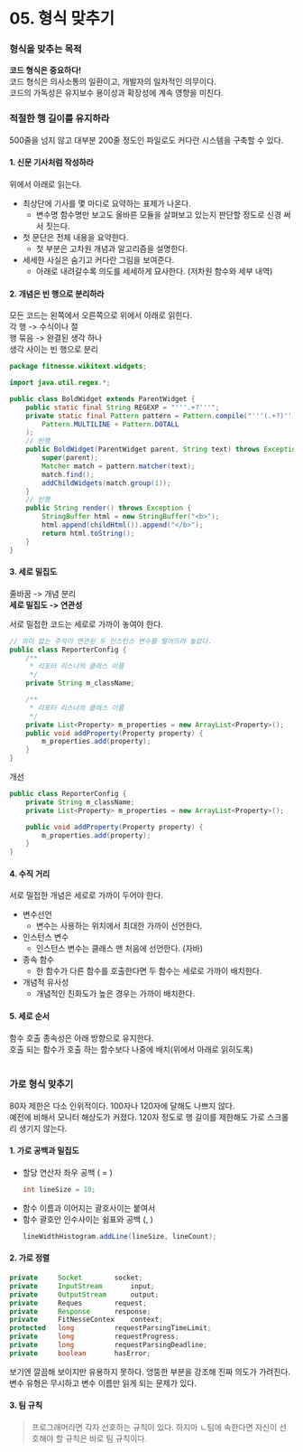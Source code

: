 # 05. 형식 맞추기

### 형식을 맞추는 목적

**코드 형식은 중요하다!**  
코드 형식은 의사소통의 일환이고, 개발자의 일차적인 의무이다.  
코드의 가독성은 유지보수 용이성과 확장성에 계속 영향을 미친다.

### 적절한 행 길이를 유지하라

500줄을 넘지 않고 대부분 200줄 정도인 파일로도 커다란 시스템을 구축할 수 있다.

#### 1. 신문 기사처럼 작성하라

위에서 아래로 읽는다.

- 최상단에 기사를 몇 마디로 요약하는 표제가 나온다.
  - 변수명 함수명만 보고도 올바른 모듈을 살펴보고 있는지 판단할 정도로 신경 써서 짓는다.
- 첫 문단은 전체 내용을 요약한다.
  - 첫 부분은 고차원 개념과 알고리즘을 설명한다.
- 세세한 사실은 숨기고 커다란 그림을 보여준다.
  - 아래로 내려갈수록 의도를 세세하게 묘사한다. (저차원 함수와 세부 내역)

#### 2. 개념은 빈 행으로 분리하라

모든 코드는 왼쪽에서 오른쪽으로 위에서 아래로 읽힌다.  
각 행 -> 수식이나 절  
행 묶음 -> 완결된 생각 하나  
생각 사이는 빈 행으로 분리

```java
package fitnesse.wikitext.widgets;

import java.util.regex.*;

public class BoldWidget extends ParentWidget {
	public static final String REGEXP = "'''.+?'''";
	private static final Pattern pattern = Pattern.compile("'''(.+?)'''",
		Pattern.MULTILINE + Pattern.DOTALL
	);
	// 빈행
	public BoldWidget(ParentWidget parent, String text) throws Exception {
		super(parent);
		Matcher match = pattern.matcher(text);
		match.find();
		addChildWidgets(match.group(1));
	}
	// 빈행
	public String render() throws Exception {
		StringBuffer html = new StringBuffer("<b>");
		html.append(childHtml()).append("</b>");
		return html.toString();
	}
}
```

#### 3. 세로 밀집도

줄바꿈 -> 개념 분리  
**세로 밀집도 -> 연관성**

서로 밀접한 코드는 세로로 가까이 놓여야 한다.

```java
// 의미 없는 주석이 연관된 두 인스턴스 변수를 떨어뜨려 놓았다.
public class ReporterConfig {
	/**
	 * 리포터 리스너의 클래스 이름
	 */
	private String m_className;

	/**
	 * 리포터 리스너의 클래스 이름
	 */
	private List<Property> m_properties = new ArrayList<Property>();
	public void addProperty(Property property) {
		m_properties.add(property);
	}
}
```

개선

```java
public class ReporterConfig {
	private String m_className;
	private List<Property> m_properties = new ArrayList<Property>();

	public void addProperty(Property property) {
		m_properties.add(property);
	}
}
```

#### 4. 수직 거리

서로 밀접한 개념은 세로로 가까이 두어야 한다.

- 변수선언
  - 변수는 사용하는 위치에서 최대한 가까이 선언한다.
- 인스턴스 변수
  - 인스턴스 변수는 클래스 맨 처음에 선언한다. (자바)
- 종속 함수
  - 한 함수가 다른 함수를 호출한다면 두 함수는 세로로 가까이 배치한다.
- 개념적 유사성
  - 개념적인 친화도가 높은 경우는 가까이 배치한다.

#### 5. 세로 순서

함수 호출 종속성은 아래 방향으로 유지한다.  
호출 되는 함수가 호출 하는 함수보다 나중에 배치(위에서 아래로 읽히도록)  
<br>

### 가로 형식 맞추기

80자 제한은 다소 인위적이다. 100자나 120자에 달해도 나쁘지 않다.  
예전에 비해서 모니터 해상도가 커졌다. 120자 정도로 행 길이를 제한해도 가로 스크롤리 생기지 않는다.

#### 1. 가로 공백과 밀집도

- 할당 연산자 좌우 공백 ( = )
  ```java
  int lineSize = 10;
  ```
- 함수 이름과 이어지는 괄호사이는 붙여서
- 함수 괄호안 인수사이는 쉼표와 공백 (, )
  ```java
  lineWidthHistogram.addLine(lineSize, lineCount);
  ```

#### 2. 가로 정렬

```java
private		Socket		  socket;
private 	InputStream 	  input;
private 	OutputStream 	  output;
private 	Reques		  request;
private 	Response 	  response;
private 	FitNesseContex	  context;
protected 	long		  requestParsingTimeLimit;
private 	long		  requestProgress;
private 	long		  requestParsingDeadline;
private 	boolean		  hasError;
```

보기엔 깔끔해 보이지만 유용하지 못하다. 엉뚱한 부분을 강조해 진짜 의도가 가려진다.  
변수 유형은 무시하고 변수 이름만 읽게 되는 문제가 있다.

#### 3. 팀 규칙

> 프로그래머라면 각자 선호하는 규칙이 있다. 하지마 ㄴ팀에 속한다면 자신이 선호해야 할 규칙은 바로 팀 규칙이다.
